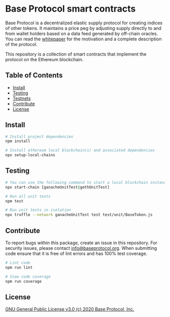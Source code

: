 # Base Protocol smart contracts

Base Protocol is a decentralized elastic supply protocol for creating indices of other tokens. It maintains a price peg by adjusting supply directly to and from wallet holders based on a data feed generated by off-chain oracles. You can read the [whitepaper](https://drive.google.com/file/d/1O9V4vjygGmno90NAXSDtj9IwZAelZCsj/view) for the motivation and a complete description of the protocol.

This repository is a collection of smart contracts that implement the protocol on the Ethereum blockchain.

## Table of Contents

- [Install](#install)
- [Testing](#testing)
- [Testnets](#testnets)
- [Contribute](#contribute)
- [License](#license)


## Install

```bash
# Install project dependencies
npm install

# Install ethereum local blockchain(s) and associated dependencies
npx setup-local-chains
```

## Testing

``` bash
# You can use the following command to start a local blockchain instance
npx start-chain [ganacheUnitTest|gethUnitTest]

# Run all unit tests
npm test

# Run unit tests in isolation
npx truffle --network ganacheUnitTest test test/unit/BaseToken.js
```

## Contribute

To report bugs within this package, create an issue in this repository.
For security issues, please contact info@baseprotocol.org.
When submitting code ensure that it is free of lint errors and has 100% test coverage.

``` bash
# Lint code
npm run lint

# View code coverage
npm run coverage
```

## License

[GNU General Public License v3.0 (c) 2020 Base Protocol, Inc.](./LICENSE)
